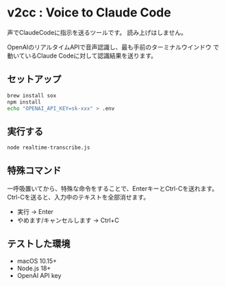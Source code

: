 # v2cc : Voice to Claude Code

声でClaudeCodeに指示を送るツールです。
読み上げはしません。

OpenAIのリアルタイムAPIで音声認識し、最も手前のターミナルウインドウ
で動いているClaude Codeに対して認識結果を送ります。

## セットアップ

```bash
brew install sox
npm install
echo "OPENAI_API_KEY=sk-xxx" > .env
```

## 実行する

```bash
node realtime-transcribe.js
```

## 特殊コマンド
一呼吸置いてから、特殊な命令をすることで、EnterキーとCtrl-Cを送れます。
Ctrl-Cを送ると、入力中のテキストを全部消せます。


- 実行 → Enter
- やめます/キャンセルします → Ctrl+C

## テストした環境

- macOS 10.15+
- Node.js 18+
- OpenAI API key